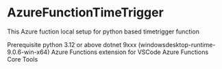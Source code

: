 # AzureFunctionTimeTrigger
This Azure fuction local setup for python based timetrigger function


Prerequisite
python 3.12 or above
dotnet 9xxx (windowsdesktop-runtime-9.0.6-win-x64)
Azure Functions extension for VSCode
Azure Functions Core Tools

